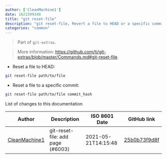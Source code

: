 ```yaml
---
author: ['CleanMachine1']
date: 1621599348
title: "git reset-file"
description: "git reset-file, Revert a file to HEAD or a specific commit."
categories: "common"
---
```

> Part of `git-extras`.

> More information: <https://github.com/tj/git-extras/blob/master/Commands.md#git-reset-file>.

- Reset a file to HEAD:

```bash
git reset-file path/to/file
```

- Reset a file to a specific commit:

```bash
git reset-file path/to/file commit_hash
```
List of changes to this documentation


Author | Description | ISO 8601 Date | GitHub link
------|-----|-----|-----
[CleanMachine1](mailto:78213164+CleanMachine1@users.noreply.github.com) | git-reset-file: add page (#6003) | 2021-05-21T14:15:48 | [25b0b73f9d8f](https://github.com/tldr-pages/tldr/commit/25b0b73f9d8f2586b3f3ef9ddacc0cf34ae4651e)

